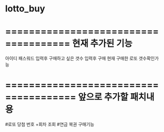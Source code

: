 # lotto_buy
=====================================
현재 추가된 기능
=====================================
아이디 패스워드 입력후
구매하고 싶은 갯수 입력후 구매
현재 구매한 로또 갯수확인가능

======================================
앞으로 추가할 패치내용
======================================
#로또 당첨 번호 +회차 조회
#연금 복권 구매기능 

